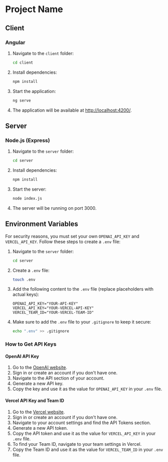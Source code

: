 # Project Name

## Client

### Angular

1. Navigate to the `client` folder:
    ```bash
    cd client
    ```
2. Install dependencies:
    ```bash
    npm install
    ```
3. Start the application:
    ```bash
    ng serve
    ```
4. The application will be available at [http://localhost:4200/](http://localhost:4200/).

## Server

### Node.js (Express)

1. Navigate to the `server` folder:
    ```bash
    cd server
    ```
2. Install dependencies:
    ```bash
    npm install
    ```
3. Start the server:
    ```bash
    node index.js
    ```
4. The server will be running on port 3000.

## Environment Variables

For security reasons, you must set your own `OPENAI_API_KEY` and `VERCEL_API_KEY`. Follow these steps to create a `.env` file:

1. Navigate to the `server` folder:
    ```bash
    cd server
    ```
2. Create a `.env` file:
    ```bash
    touch .env
    ```
3. Add the following content to the `.env` file (replace placeholders with actual keys):
    ```env
    OPENAI_API_KEY="YOUR-API-KEY"
    VERCEL_API_KEY="YOUR-VERCEL-API-KEY"
    VERCEL_TEAM_ID="YOUR-VERCEL-TEAM-ID"
    ```

4. Make sure to add the `.env` file to your `.gitignore` to keep it secure:
    ```bash
    echo ".env" >> .gitignore
    ```

### How to Get API Keys

#### OpenAI API Key

1. Go to the [OpenAI website](https://www.openai.com/).
2. Sign in or create an account if you don't have one.
3. Navigate to the API section of your account.
4. Generate a new API key.
5. Copy the key and use it as the value for `OPENAI_API_KEY` in your `.env` file.

#### Vercel API Key and Team ID

1. Go to the [Vercel website](https://vercel.com/).
2. Sign in or create an account if you don't have one.
3. Navigate to your account settings and find the API Tokens section.
4. Generate a new API token.
5. Copy the API token and use it as the value for `VERCEL_API_KEY` in your `.env` file.
6. To find your Team ID, navigate to your team settings in Vercel.
7. Copy the Team ID and use it as the value for `VERCEL_TEAM_ID` in your `.env` file.


